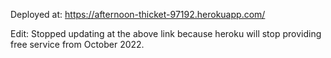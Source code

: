 Deployed at: https://afternoon-thicket-97192.herokuapp.com/

Edit: Stopped updating at the above link because heroku will stop providing free service from October 2022.
